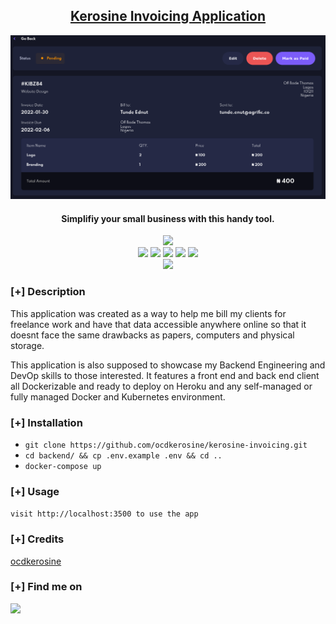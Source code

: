 <h2 align="center"><u>Kerosine Invoicing Application</u></h2>

![Simplifiy your small business with this handy tool.](banner.png)
<h4 align="center"> Simplifiy your small business with this handy tool. </h4>

<p align="center">
    <img src="https://img.shields.io/github/stars/ocdkerosine/https://github.com/ocdkerosine/kerosine-invoicing?style=for-the-badge&color=orange">
<br>
    <img src="https://img.shields.io/badge/Author-Gbeminiyi 'Telo Briggs' Oshoba-magenta?style=flat-square">
    <img src="https://img.shields.io/badge/Open%20Source-Yes-orange?style=flat-square">
    <img src="https://img.shields.io/badge/Maintained-Yes-cyan?style=flat-square">
    <img src="https://img.shields.io/badge/Made%20In-Nigeria-green?style=flat-square">
    <img src="https://img.shields.io/badge/Written%20In-Nodejs & TypeScript-blue?style=flat-square">
<br>
    <img src="https://github-readme-stats.vercel.app/api?username=ocdkerosine&show_icons=true&theme=radical">
</p>

### [+] Description
This application was created as a way to help me bill my clients for freelance work and have that data accessible anywhere online so that it doesnt face the same drawbacks as papers, computers and physical storage.

This application is also supposed to showcase my Backend Engineering and DevOp skills to those interested. It features a front end and back end client all Dockerizable and ready to deploy on Heroku and any self-managed or fully managed Docker and Kubernetes environment.

### [+] Installation
 - `git clone https://github.com/ocdkerosine/kerosine-invoicing.git`
 - `cd backend/ && cp .env.example .env && cd ..`
 - `docker-compose up`

### [+] Usage
`visit http://localhost:3500 to use the app`

### [+] Credits 
<a href="https://github.com/ocdkerosine/kerosine-invoicing">ocdkerosine</a>

### [+] Find me on 
<a href="mailto:gbeminiyi@kerosinecoding.com" target="_blank"><img src="https://img.shields.io/badge/Email-gbeminiyi@kerosinecoding.com-blue?style=for-the-badge&logo=gmail"></a>

